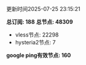 更新时间2025-07-25 23:15:21

**总订阅: 188**
**总节点: 48309**
- vless节点: 22298
- hysteria2节点: 7

**google ping有效节点: 160**
